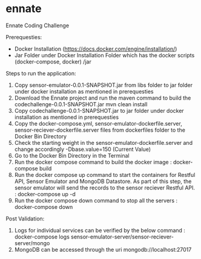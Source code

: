 # ennate
Ennate Coding Challenge

Prerequesties:
- Docker Installation (https://docs.docker.com/engine/installation/)
- Jar Folder under Docker Installation Folder which has the docker scripts (docker-compose, docker) <Docker Bin Directory>/jar
  
Steps to run the application:
1. Copy sensor-emulator-0.0.1-SNAPSHOT.jar from libs folder to jar folder under docker installation as mentioned in prerequesties
2. Download the Ennate project and run the maven command to build the codechallenge-0.0.1-SNAPSHOT.jar
      mvn clean install
3. Copy codechallenge-0.0.1-SNAPSHOT.jar to jar folder under docker installation as mentioned in prerequesties
4. Copy the docker-compose.yml, sensor-emulator-dockerfile.server, sensor-reciever-dockerfile.server files from dockerfiles folder to the Docker Bin Directory
5. Check the starting weight in the sensor-emulator-dockerfile.server and change accordingly
     -Dbase.value=150 (Current Value)
5. Go to the Docker Bin Directory in the Terminal
6. Run the docker compose command to build the docker image
     <Docker Bin Directory>: docker-compose build
7. Run the docker compose up command to start the containers for Restful API, Sensor Emulator and MongoDB Datastore. As part of this step, the sensor emulator will send the records to the sensor reciever Restful API.
     <Docker Bin Directory>: docker-compose up -d
8. Run the docker compose down command to stop all the servers
     <Docker Bin Directory>: docker-compose down

Post Validation:
1. Logs for individual services can be verified by the below command
    <Docker Bin Directory>: docker-compose logs sensor-emulator-server/sensor-reciever-server/mongo
2. MongoDB can be accessed through the uri mongodb://localhost:27017

      
  
